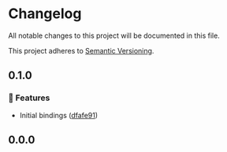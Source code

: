 # Changelog

All notable changes to this project will be documented in this file.

This project adheres to [Semantic Versioning](https://semver.org/spec/v2.0.0.html).

<!-- Don't add your changes manually, it will be done based on your Git history when making a release -->

<!-- EasyBuild: START -->
<!-- last_commit_released: dfafe918bb137860f033ce95bbb311d89179c9c5 -->
<!-- EasyBuild: END -->

## 0.1.0

### 🚀 Features

- Initial bindings ([dfafe91](https://github.com/easybuild-org/EasyBuild.FileSystemProvider/commit/dfafe918bb137860f033ce95bbb311d89179c9c5))

## 0.0.0
